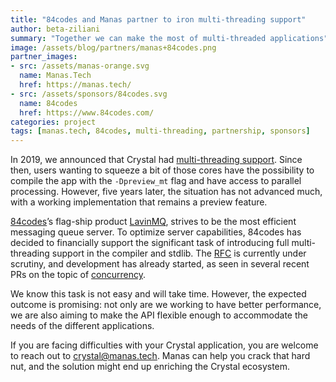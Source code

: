 ```yaml
---
title: "84codes and Manas partner to iron multi-threading support"
author: beta-ziliani
summary: "Together we can make the most of multi-threaded applications"
image: /assets/blog/partners/manas+84codes.png
partner_images:
- src: /assets/manas-orange.svg
  name: Manas.Tech
  href: https://manas.tech/
- src: /assets/sponsors/84codes.svg
  name: 84codes
  href: https://www.84codes.com/
categories: project
tags: [manas.tech, 84codes, multi-threading, partnership, sponsors]
---
```


In 2019, we announced that Crystal had [multi-threading support](https://crystal-lang.org/2019/09/06/parallelism-in-crystal/). Since then, users wanting to squeeze a bit of those cores have the possibility to compile the app with the `-Dpreview_mt` flag and have access to parallel processing. However, five years later, the situation has not advanced much, with a working implementation that remains a preview feature.

[84codes](https://www.84codes.com/)’s flag-ship product [LavinMQ](https://lavinmq.com/), strives to be the most efficient messaging queue server. To optimize server capabilities, 84codes has decided to financially support the significant task of introducing full multi-threading support in the compiler and stdlib. The [RFC](https://github.com/crystal-lang/rfcs/pull/2/) is currently under scrutiny, and development has already started, as seen in several recent PRs on the topic of [concurrency](https://github.com/crystal-lang/crystal/pulls?q=is%3Apr+sort%3Aupdated-desc+label%3Atopic%3Amultithreading%2Ctopic%3Astdlib%3Aconcurrency).

We know this task is not easy and will take time. However, the expected outcome is promising: not only are we working to have better performance, we are also aiming to make the API flexible enough to accommodate the needs of the different applications.

If you are facing difficulties with your Crystal application, you are welcome to reach out to [crystal@manas.tech](mailto:crystal@manas.tech). Manas can help you crack that hard nut, and the solution might end up enriching the Crystal ecosystem.
